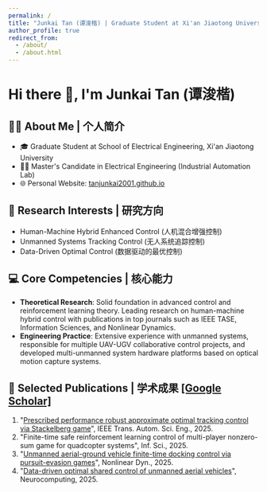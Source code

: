 ```yaml
---
permalink: /
title: "Junkai Tan (谭浚楷) | Graduate Student at Xi'an Jiaotong University"
author_profile: true
redirect_from: 
  - /about/
  - /about.html
---
```


# Hi there 👋, I'm Junkai Tan (谭浚楷)

## 👨‍💼 About Me | 个人简介
- 🎓 Graduate Student at School of Electrical Engineering, Xi'an Jiaotong University
- 👨‍🎓 Master's Candidate in Electrical Engineering (Industrial Automation Lab)
- 🌐 Personal Website: [tanjunkai2001.github.io](https://tanjunkai2001.github.io)

## 🔬 Research Interests | 研究方向
- Human-Machine Hybrid Enhanced Control (人机混合增强控制)
- Unmanned Systems Tracking Control (无人系统追踪控制)
- Data-Driven Optimal Control (数据驱动的最优控制)

## 💻 Core Competencies | 核心能力
- **Theoretical Research**: Solid foundation in advanced control and reinforcement learning theory. Leading research on human-machine hybrid control with publications in top journals such as IEEE TASE, Information Sciences, and Nonlinear Dynamics.
- **Engineering Practice**: Extensive experience with unmanned systems, responsible for multiple UAV-UGV collaborative control projects, and developed multi-unmanned system hardware platforms based on optical motion capture systems.

## 📝 Selected Publications | 学术成果 [[Google Scholar]](https://scholar.google.com/citations?user=KrOQdKAAAAAJ&hl=zh-CN)
1. "[Prescribed performance robust approximate optimal tracking control via Stackelberg game](https://ieeexplore.ieee.org/document/10916718)", IEEE Trans. Autom. Sci. Eng., 2025.
2. "Finite-time safe reinforcement learning control of multi-player nonzero-sum game for quadcopter systems", Inf. Sci., 2025.
3. "[Unmanned aerial-ground vehicle finite-time docking control via pursuit-evasion games](https://link.springer.com/10.1007/s11071-025-11021-6)", Nonlinear Dyn., 2025.
4. "[Data-driven optimal shared control of unmanned aerial vehicles](https://www.sciencedirect.com/science/article/pii/S0925231225001006)", Neurocomputing, 2025.

<!-- ## 📫 Contact | 联系方式
- 📧 Email: tanjk@stu.xjtu.edu.cn -->
